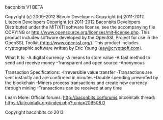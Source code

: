 baconbits V1 BETA

Copyright (c) 2009-2012 Bitcoin Developers
Copyright (c) 2011-2012 Litecoin Developers
Copyright (c) 2011-2012 Baconbits Developers
Distributed under the MIT/X11 software license, see the accompanying
file COPYING or http://www.opensource.org/licenses/mit-license.php.
This product includes software developed by the OpenSSL Project for use in
the OpenSSL Toolkit (http://www.openssl.org/).  This product includes
cryptographic software written by Eric Young (eay@cryptsoft.com).

What It Is:
-A digital currency
-A means to store value
-A fast method to send and receive money
-Transparent and open source
-Anonymous

Transaction Specifications:
-Irreversible value transfer
-Transactions are sent instantly and are confirmed in minutes
-Double spending prevented by the blockchain
-Miners process transactions and create new currency through mining
-Transactions can be received at any time

Learn More:
Official forums: http://baconbits.co/forums
bitcointalk thread: https://bitcointalk.org/index.php?topic=209508.0

Copyright baconbits.co 2013

